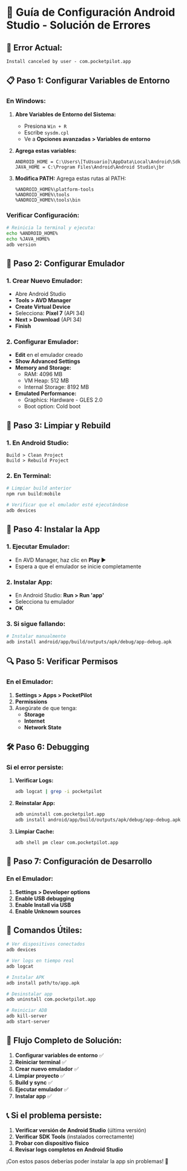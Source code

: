# 🔧 Guía de Configuración Android Studio - Solución de Errores

## 🚨 **Error Actual:**
```
Install canceled by user - com.pocketpilot.app
```

## 📋 **Paso 1: Configurar Variables de Entorno**

### **En Windows:**
1. **Abre Variables de Entorno del Sistema:**
   - Presiona `Win + R`
   - Escribe `sysdm.cpl`
   - Ve a **Opciones avanzadas > Variables de entorno**

2. **Agrega estas variables:**
   ```
   ANDROID_HOME = C:\Users\[TuUsuario]\AppData\Local\Android\Sdk
   JAVA_HOME = C:\Program Files\Android\Android Studio\jbr
   ```

3. **Modifica PATH:**
   Agrega estas rutas al PATH:
   ```
   %ANDROID_HOME%\platform-tools
   %ANDROID_HOME%\tools
   %ANDROID_HOME%\tools\bin
   ```

### **Verificar Configuración:**
```bash
# Reinicia la terminal y ejecuta:
echo %ANDROID_HOME%
echo %JAVA_HOME%
adb version
```

## 📱 **Paso 2: Configurar Emulador**

### **1. Crear Nuevo Emulador:**
- Abre Android Studio
- **Tools > AVD Manager**
- **Create Virtual Device**
- Selecciona: **Pixel 7** (API 34)
- **Next > Download** (API 34)
- **Finish**

### **2. Configurar Emulador:**
- **Edit** en el emulador creado
- **Show Advanced Settings**
- **Memory and Storage:**
  - RAM: 4096 MB
  - VM Heap: 512 MB
  - Internal Storage: 8192 MB
- **Emulated Performance:**
  - Graphics: Hardware - GLES 2.0
  - Boot option: Cold boot

## 🔧 **Paso 3: Limpiar y Rebuild**

### **1. En Android Studio:**
```
Build > Clean Project
Build > Rebuild Project
```

### **2. En Terminal:**
```bash
# Limpiar build anterior
npm run build:mobile

# Verificar que el emulador esté ejecutándose
adb devices
```

## 🚀 **Paso 4: Instalar la App**

### **1. Ejecutar Emulador:**
- En AVD Manager, haz clic en **Play** ▶️
- Espera a que el emulador se inicie completamente

### **2. Instalar App:**
- En Android Studio: **Run > Run 'app'**
- Selecciona tu emulador
- **OK**

### **3. Si sigue fallando:**
```bash
# Instalar manualmente
adb install android/app/build/outputs/apk/debug/app-debug.apk
```

## 🔍 **Paso 5: Verificar Permisos**

### **En el Emulador:**
1. **Settings > Apps > PocketPilot**
2. **Permissions**
3. Asegúrate de que tenga:
   - **Storage**
   - **Internet**
   - **Network State**

## 🛠 **Paso 6: Debugging**

### **Si el error persiste:**

1. **Verificar Logs:**
   ```bash
   adb logcat | grep -i pocketpilot
   ```

2. **Reinstalar App:**
   ```bash
   adb uninstall com.pocketpilot.app
   adb install android/app/build/outputs/apk/debug/app-debug.apk
   ```

3. **Limpiar Cache:**
   ```bash
   adb shell pm clear com.pocketpilot.app
   ```

## 📱 **Paso 7: Configuración de Desarrollo**

### **En el Emulador:**
1. **Settings > Developer options**
2. **Enable USB debugging**
3. **Enable Install via USB**
4. **Enable Unknown sources**

## 🎯 **Comandos Útiles:**

```bash
# Ver dispositivos conectados
adb devices

# Ver logs en tiempo real
adb logcat

# Instalar APK
adb install path/to/app.apk

# Desinstalar app
adb uninstall com.pocketpilot.app

# Reiniciar ADB
adb kill-server
adb start-server
```

## 🔄 **Flujo Completo de Solución:**

1. **Configurar variables de entorno** ✅
2. **Reiniciar terminal** ✅
3. **Crear nuevo emulador** ✅
4. **Limpiar proyecto** ✅
5. **Build y sync** ✅
6. **Ejecutar emulador** ✅
7. **Instalar app** ✅

## 📞 **Si el problema persiste:**

1. **Verificar versión de Android Studio** (última versión)
2. **Verificar SDK Tools** (instalados correctamente)
3. **Probar con dispositivo físico**
4. **Revisar logs completos en Android Studio**

¡Con estos pasos deberías poder instalar la app sin problemas! 🚀

